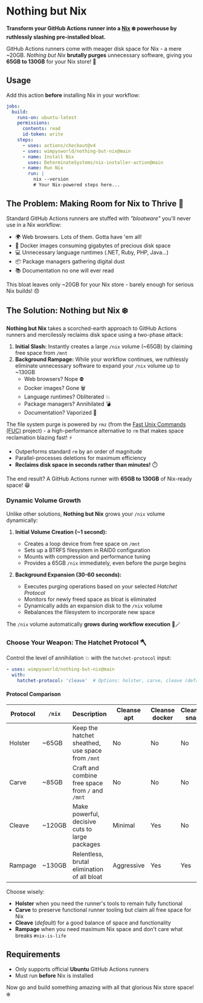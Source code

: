 # Nothing but Nix

**Transform your GitHub Actions runner into a [Nix](https://zero-to-nix.com/concepts/nix/) ❄️ powerhouse by ruthlessly slashing pre-installed bloat.**

GitHub Actions runners come with meager disk space for Nix - a mere ~20GB.
*Nothing but Nix* **brutally purges** unnecessary software, giving you **65GB to 130GB** for your Nix store! 💪

## Usage

Add this action **before** installing Nix in your workflow:

```yaml
jobs:
  build:
    runs-on: ubuntu-latest
    permissions:
      contents: read
      id-token: write
    steps:
      - uses: actions/checkout@v4
      - uses: wimpysworld/nothing-but-nix@main
      - name: Install Nix
        uses: DeterminateSystems/nix-installer-action@main
      - name: Run Nix
        run: |
          nix --version
          # Your Nix-powered steps here...
```

## The Problem: Making Room for Nix to Thrive 🌱

Standard GitHub Actions runners are stuffed with *"bloatware"* you'll never use in a Nix workflow:

- 🌍 Web browsers. Lots of them. Gotta have 'em all!
- 🐳 Docker images consuming gigabytes of precious disk space
- 💻 Unnecessary language runtimes (.NET, Ruby, PHP, Java...)
- 📦 Package managers gathering digital dust
- 📚 Documentation no one will ever read

This bloat leaves only ~20GB for your Nix store - barely enough for serious Nix builds! 😞

## The Solution: Nothing but Nix ️❄️

**Nothing but Nix** takes a scorched-earth approach to GitHub Actions runners and mercilessly reclaims disk space using a two-phase attack:

1. **Initial Slash:** Instantly creates a large `/nix` volume (~65GB) by claiming free space from `/mnt`
2. **Background Rampage:** While your workflow continues, we ruthlessly eliminate unnecessary software to expand your `/nix` volume up to ~130GB
   - Web browsers? Nope ⛔
   - Docker images? Gone 🗑️
   - Language runtimes? Obliterated 💥
   - Package managers? Annihilated 💣
   - Documentation? Vaporized ️👻

The file system purge is powered by `rmz` (from the [Fast Unix Commands (FUC)](https://github.com/SUPERCILEX/fuc) project) - a high-performance alternative to `rm` that makes space reclamation blazing fast! ⚡
   - Outperforms standard `rm` by an order of magnitude
   - Parallel-processes deletions for maximum efficiency
   - **Reclaims disk space in seconds rather than minutes!** ️⏱️

The end result? A GitHub Actions runner with **65GB to 130GB** of Nix-ready space! 😁

### Dynamic Volume Growth

Unlike other solutions, **Nothing but Nix** grows your `/nix` volume dynamically:

1. **Initial Volume Creation (~1 second):**
   - Creates a loop device from free space on `/mnt`
   - Sets up a BTRFS filesystem in RAID0 configuration
   - Mounts with compression and performance tuning
   - Provides a 65GB `/nix` immediately, even before the purge begins

2. **Background Expansion (30-60 seconds):**
   - Executes purging operations based on your selected *Hatchet Protocol*
   - Monitors for newly freed space as bloat is eliminated
   - Dynamically adds an expansion disk to the `/nix` volume
   - Rebalances the filesystem to incorporate new space

The `/nix` volume automatically **grows during workflow execution** 🎩🪄

### Choose Your Weapon: The Hatchet Protocol 🪓

Control the level of annihilation 💥 with the `hatchet-protocol` input:

```yaml
- uses: wimpysworld/nothing-but-nix@main
  with:
    hatchet-protocol: 'cleave'  # Options: holster, carve, cleave (default), rampage
```

#### Protocol Comparison

| Protocol | `/nix` | Description                                      | Cleanse apt | Cleanse docker | Cleanse snap | Filesystems purged      |
|----------|--------|--------------------------------------------------|-------------|----------------|--------------|-------------------------|
| Holster  | ~65GB  | Keep the hatchet sheathed, use space from `/mnt` | No          | No             | No           | No                      |
| Carve    | ~85GB  | Craft and combine free space from `/` and `/mnt` | No          | No             | No           | No                      |
| Cleave   | ~120GB | Make powerful, decisive cuts to large packages   | Minimal     | Yes            | No           | `/opt` and `/usr/local` |
| Rampage  | ~130GB | Relentless, brutal elimination of all bloat      | Aggressive  | Yes            | Yes          | Muahahaha! 🔥🌎         |

Choose wisely:
- **Holster** when you need the runner's tools to remain fully functional
- **Carve** to preserve functional runner tooling but claim all free space for Nix
- **Cleave** (*default*) for a good balance of space and functionality
- **Rampage** when you need maximum Nix space and don't care what breaks `#nix-is-life`

## Requirements

- Only supports official **Ubuntu** GitHub Actions runners
- Must run **before** Nix is installed

Now go and build something amazing with all that glorious Nix store space! ❄️